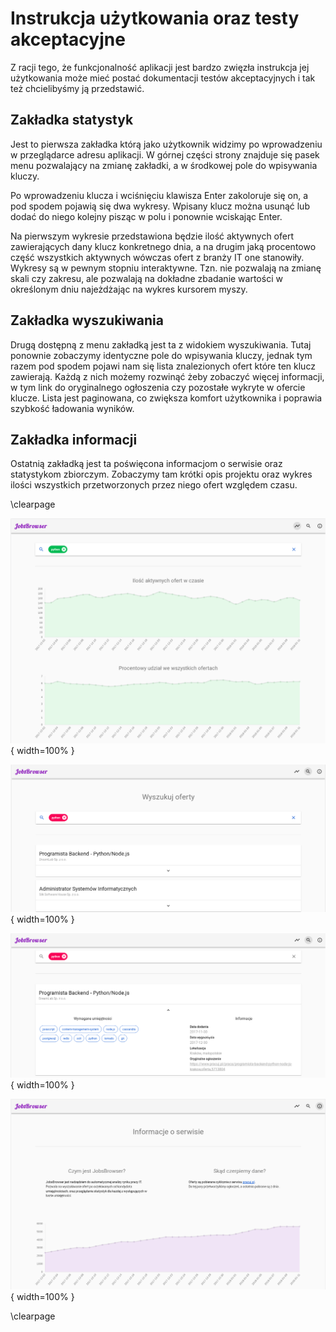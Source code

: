 # Instrukcja użytkowania oraz testy akceptacyjne

Z racji tego, że funkcjonalność aplikacji jest bardzo zwięzła instrukcja jej
użytkowania może mieć postać dokumentacji testów akceptacyjnych i tak też
chcielibyśmy ją przedstawić.

## Zakładka statystyk
Jest to pierwsza zakładka którą jako użytkownik widzimy po wprowadzeniu
w przeglądarce adresu aplikacji. W górnej części strony znajduje się pasek
menu pozwalający na zmianę zakładki, a w środkowej pole do wpisywania kluczy.

Po wprowadzeniu klucza i wciśnięciu klawisza Enter zakoloruje się on, a pod
spodem pojawią się dwa wykresy. Wpisany klucz można usunąć lub dodać do niego
kolejny pisząc w polu i ponownie wciskając Enter.

Na pierwszym wykresie przedstawiona będzie ilość aktywnych ofert zawierających
dany klucz konkretnego dnia, a na drugim jaką procentowo część wszystkich
aktywnych wówczas ofert z branży IT one stanowiły. Wykresy są w pewnym stopniu
interaktywne. Tzn. nie pozwalają na zmianę skali czy zakresu, ale pozwalają
na dokładne zbadanie wartości w określonym dniu najeżdżając na wykres kursorem
myszy.


## Zakładka wyszukiwania
Drugą dostępną z menu zakładką jest ta z widokiem wyszukiwania.
Tutaj ponownie zobaczymy identyczne pole do wpisywania kluczy, jednak tym razem
pod spodem pojawi nam się lista znalezionych ofert które ten klucz zawierają.
Każdą z nich możemy rozwinąć żeby zobaczyć więcej informacji, w tym link do 
oryginalnego ogłoszenia czy pozostałe wykryte w ofercie klucze.
Lista jest paginowana, co zwiększa komfort użytkownika i poprawia szybkość
ładowania wyników.


## Zakładka informacji
Ostatnią zakładką jest ta poświęcona informacjom o serwisie oraz statystykom
zbiorczym. Zobaczymy tam krótki opis projektu oraz wykres ilości wszystkich
przetworzonych przez niego ofert względem czasu.


\clearpage

![Zakładka statystyk. \label{ref_a_figure}](source/figures/www_stats.png){ width=100% }

![Zakładka wyszukiwania. \label{ref_a_figure}](source/figures/www_search1.png){ width=100% }

![Rozwinięte ogłoszenie. \label{ref_a_figure}](source/figures/www_search2.png){ width=100% }

![Zakładka informacji. \label{ref_a_figure}](source/figures/www_info.png){ width=100% }

\clearpage